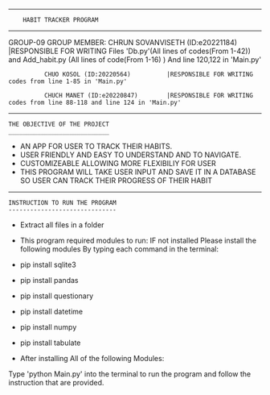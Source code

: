 ***************************************
        HABIT TRACKER PROGRAM
_______________________________________

GROUP-09
GROUP MEMBER: CHRUN SOVANVISETH (ID:e20221184)  |RESPONSIBLE FOR WRITING Files 'Db.py'(All lines of codes(From 1-42))                 
                                                 and Add_habit.py (All lines of code(From 1-16) ) And line 120,122 in 'Main.py'
                                                 
              CHUO KOSOL (ID:20220564)          |RESPONSIBLE FOR WRITING codes from line 1-85 in 'Main.py'

              CHUCH MANET (ID:e20220847)        |RESPONSIBLE FOR WRITING codes from line 88-118 and line 124 in 'Main.py'

***************************************
    THE OBJECTIVE OF THE PROJECT
    ____________________________

- AN APP FOR USER TO TRACK THEIR HABITS.
- USER FRIENDLY AND EASY TO UNDERSTAND AND TO NAVIGATE.
- CUSTOMIZEABLE ALLOWING MORE FLEXIBILIY FOR USER
- THIS PROGRAM WILL TAKE USER INPUT AND SAVE IT IN A DATABASE SO USER CAN TRACK 
  THEIR PROGRESS OF THEIR HABIT

***************************************
    INSTRUCTION TO RUN THE PROGRAM
    ------------------------------

- Extract all files in a folder
- This program required modules to run:
 IF not installed Please install the following modules By typing each command in the terminal:

- pip install sqlite3
- pip install pandas
- pip install questionary
- pip install datetime
- pip install numpy
- pip install tabulate

- After installing All of the following Modules:

 Type 'python Main.py' into the terminal to run the program
 and follow the instruction that are provided.
 